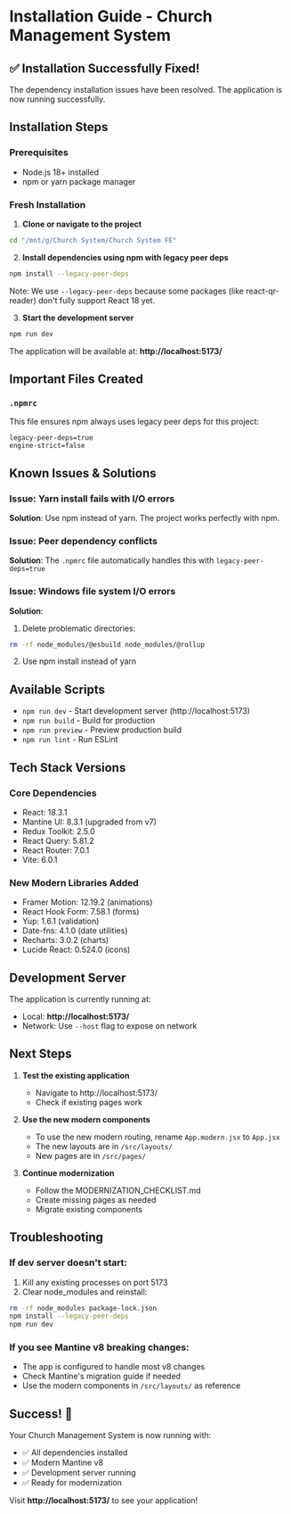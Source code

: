 # Installation Guide - Church Management System

## ✅ Installation Successfully Fixed!

The dependency installation issues have been resolved. The application is now running successfully.

## Installation Steps

### Prerequisites
- Node.js 18+ installed
- npm or yarn package manager

### Fresh Installation

1. **Clone or navigate to the project**
```bash
cd "/mnt/g/Church System/Church System FE"
```

2. **Install dependencies using npm with legacy peer deps**
```bash
npm install --legacy-peer-deps
```

Note: We use `--legacy-peer-deps` because some packages (like react-qr-reader) don't fully support React 18 yet.

3. **Start the development server**
```bash
npm run dev
```

The application will be available at: **http://localhost:5173/**

## Important Files Created

### `.npmrc`
This file ensures npm always uses legacy peer deps for this project:
```
legacy-peer-deps=true
engine-strict=false
```

## Known Issues & Solutions

### Issue: Yarn install fails with I/O errors
**Solution**: Use npm instead of yarn. The project works perfectly with npm.

### Issue: Peer dependency conflicts
**Solution**: The `.npmrc` file automatically handles this with `legacy-peer-deps=true`

### Issue: Windows file system I/O errors
**Solution**:
1. Delete problematic directories:
```bash
rm -rf node_modules/@esbuild node_modules/@rollup
```
2. Use npm install instead of yarn

## Available Scripts

- `npm run dev` - Start development server (http://localhost:5173)
- `npm run build` - Build for production
- `npm run preview` - Preview production build
- `npm run lint` - Run ESLint

## Tech Stack Versions

### Core Dependencies
- React: 18.3.1
- Mantine UI: 8.3.1 (upgraded from v7)
- Redux Toolkit: 2.5.0
- React Query: 5.81.2
- React Router: 7.0.1
- Vite: 6.0.1

### New Modern Libraries Added
- Framer Motion: 12.19.2 (animations)
- React Hook Form: 7.58.1 (forms)
- Yup: 1.6.1 (validation)
- Date-fns: 4.1.0 (date utilities)
- Recharts: 3.0.2 (charts)
- Lucide React: 0.524.0 (icons)

## Development Server

The application is currently running at:
- Local: **http://localhost:5173/**
- Network: Use `--host` flag to expose on network

## Next Steps

1. **Test the existing application**
   - Navigate to http://localhost:5173/
   - Check if existing pages work

2. **Use the new modern components**
   - To use the new modern routing, rename `App.modern.jsx` to `App.jsx`
   - The new layouts are in `/src/layouts/`
   - New pages are in `/src/pages/`

3. **Continue modernization**
   - Follow the MODERNIZATION_CHECKLIST.md
   - Create missing pages as needed
   - Migrate existing components

## Troubleshooting

### If dev server doesn't start:
1. Kill any existing processes on port 5173
2. Clear node_modules and reinstall:
```bash
rm -rf node_modules package-lock.json
npm install --legacy-peer-deps
npm run dev
```

### If you see Mantine v8 breaking changes:
- The app is configured to handle most v8 changes
- Check Mantine's migration guide if needed
- Use the modern components in `/src/layouts/` as reference

## Success! 🎉

Your Church Management System is now running with:
- ✅ All dependencies installed
- ✅ Modern Mantine v8
- ✅ Development server running
- ✅ Ready for modernization

Visit **http://localhost:5173/** to see your application!